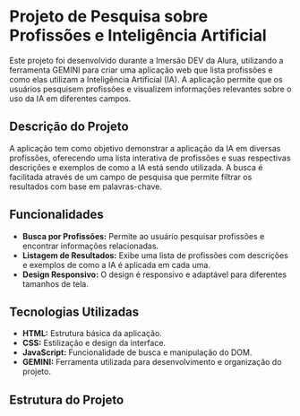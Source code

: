 # Projeto de Pesquisa sobre Profissões e Inteligência Artificial

Este projeto foi desenvolvido durante a Imersão DEV da Alura, utilizando a ferramenta GEMINI para criar uma aplicação web que lista profissões e como elas utilizam a Inteligência Artificial (IA). A aplicação permite que os usuários pesquisem profissões e visualizem informações relevantes sobre o uso da IA em diferentes campos.

## Descrição do Projeto

A aplicação tem como objetivo demonstrar a aplicação da IA em diversas profissões, oferecendo uma lista interativa de profissões e suas respectivas descrições e exemplos de como a IA está sendo utilizada. A busca é facilitada através de um campo de pesquisa que permite filtrar os resultados com base em palavras-chave.

## Funcionalidades

- **Busca por Profissões:** Permite ao usuário pesquisar profissões e encontrar informações relacionadas.
- **Listagem de Resultados:** Exibe uma lista de profissões com descrições e exemplos de como a IA é aplicada em cada uma.
- **Design Responsivo:** O design é responsivo e adaptável para diferentes tamanhos de tela.

## Tecnologias Utilizadas

- **HTML:** Estrutura básica da aplicação.
- **CSS:** Estilização e design da interface.
- **JavaScript:** Funcionalidade de busca e manipulação do DOM.
- **GEMINI:** Ferramenta utilizada para desenvolvimento e organização do projeto.

## Estrutura do Projeto


